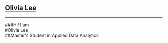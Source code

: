 ## [Olivia Lee](https://oliviajylee.github.io)

***

###Hi! I am<br/>
#Olivia Lee<br/>
##Master's Student in Applied Data Analytics
